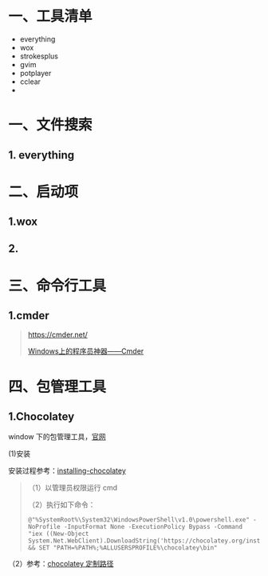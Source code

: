 

# 一、工具清单

- everything
- wox
- strokesplus
- gvim
- potplayer
- cclear
- 









# 一、文件搜索

## 1. everything







# 二、启动项

## 1.wox



## 2. 



# 三、命令行工具

## 1.cmder

> https://cmder.net/
>
> [Windows上的程序员神器——Cmder](https://juejin.im/entry/5a333f2f6fb9a0451969a164)





# 四、包管理工具

## 1.**Chocolatey** 

window 下的包管理工具，[官网](https://chocolatey.org/)

(1)安装

安装过程参考：[installing-chocolatey](https://chocolatey.org/install#installing-chocolatey)

> （1）以管理员权限运行 cmd
>
> （2）执行如下命令：
>
> ```
> @"%SystemRoot%\System32\WindowsPowerShell\v1.0\powershell.exe" -NoProfile -InputFormat None -ExecutionPolicy Bypass -Command "iex ((New-Object System.Net.WebClient).DownloadString('https://chocolatey.org/install.ps1'))" && SET "PATH=%PATH%;%ALLUSERSPROFILE%\chocolatey\bin"
> ```
>
> 



（2）参考：[chocolatey 定制路径](https://www.jianshu.com/p/f5f4efd04cab)

